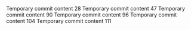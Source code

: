 Temporary commit content 28
Temporary commit content 47
Temporary commit content 90
Temporary commit content 96
Temporary commit content 104
Temporary commit content 111
